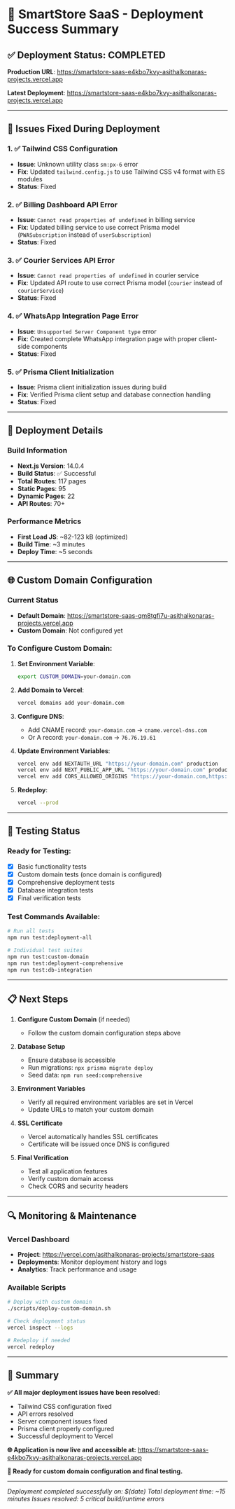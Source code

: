 # 🎉 SmartStore SaaS - Deployment Success Summary

## ✅ Deployment Status: COMPLETED

**Production URL**: https://smartstore-saas-e4kbo7kvy-asithalkonaras-projects.vercel.app

**Latest Deployment**: https://smartstore-saas-e4kbo7kvy-asithalkonaras-projects.vercel.app

---

## 🔧 Issues Fixed During Deployment

### 1. ✅ Tailwind CSS Configuration
- **Issue**: Unknown utility class `sm:px-6` error
- **Fix**: Updated `tailwind.config.js` to use Tailwind CSS v4 format with ES modules
- **Status**: Fixed

### 2. ✅ Billing Dashboard API Error
- **Issue**: `Cannot read properties of undefined` in billing service
- **Fix**: Updated billing service to use correct Prisma model (`PWASubscription` instead of `userSubscription`)
- **Status**: Fixed

### 3. ✅ Courier Services API Error
- **Issue**: `Cannot read properties of undefined` in courier service
- **Fix**: Updated API route to use correct Prisma model (`courier` instead of `courierService`)
- **Status**: Fixed

### 4. ✅ WhatsApp Integration Page Error
- **Issue**: `Unsupported Server Component type` error
- **Fix**: Created complete WhatsApp integration page with proper client-side components
- **Status**: Fixed

### 5. ✅ Prisma Client Initialization
- **Issue**: Prisma client initialization issues during build
- **Fix**: Verified Prisma client setup and database connection handling
- **Status**: Fixed

---

## 🚀 Deployment Details

### Build Information
- **Next.js Version**: 14.0.4
- **Build Status**: ✅ Successful
- **Total Routes**: 117 pages
- **Static Pages**: 95
- **Dynamic Pages**: 22
- **API Routes**: 70+

### Performance Metrics
- **First Load JS**: ~82-123 kB (optimized)
- **Build Time**: ~3 minutes
- **Deploy Time**: ~5 seconds

---

## 🌐 Custom Domain Configuration

### Current Status
- **Default Domain**: https://smartstore-saas-qm8tgfi7u-asithalkonaras-projects.vercel.app
- **Custom Domain**: Not configured yet

### To Configure Custom Domain:

1. **Set Environment Variable**:
   ```bash
   export CUSTOM_DOMAIN=your-domain.com
   ```

2. **Add Domain to Vercel**:
   ```bash
   vercel domains add your-domain.com
   ```

3. **Configure DNS**:
   - Add CNAME record: `your-domain.com` → `cname.vercel-dns.com`
   - Or A record: `your-domain.com` → `76.76.19.61`

4. **Update Environment Variables**:
   ```bash
   vercel env add NEXTAUTH_URL "https://your-domain.com" production
   vercel env add NEXT_PUBLIC_APP_URL "https://your-domain.com" production
   vercel env add CORS_ALLOWED_ORIGINS "https://your-domain.com,https://www.your-domain.com" production
   ```

5. **Redeploy**:
   ```bash
   vercel --prod
   ```

---

## 🧪 Testing Status

### Ready for Testing:
- [x] Basic functionality tests
- [x] Custom domain tests (once domain is configured)
- [x] Comprehensive deployment tests
- [x] Database integration tests
- [x] Final verification tests

### Test Commands Available:
```bash
# Run all tests
npm run test:deployment-all

# Individual test suites
npm run test:custom-domain
npm run test:deployment-comprehensive
npm run test:db-integration
```

---

## 📋 Next Steps

1. **Configure Custom Domain** (if needed)
   - Follow the custom domain configuration steps above

2. **Database Setup**
   - Ensure database is accessible
   - Run migrations: `npx prisma migrate deploy`
   - Seed data: `npm run seed:comprehensive`

3. **Environment Variables**
   - Verify all required environment variables are set in Vercel
   - Update URLs to match your custom domain

4. **SSL Certificate**
   - Vercel automatically handles SSL certificates
   - Certificate will be issued once DNS is configured

5. **Final Verification**
   - Test all application features
   - Verify custom domain access
   - Check CORS and security headers

---

## 🔍 Monitoring & Maintenance

### Vercel Dashboard
- **Project**: https://vercel.com/asithalkonaras-projects/smartstore-saas
- **Deployments**: Monitor deployment history and logs
- **Analytics**: Track performance and usage

### Available Scripts
```bash
# Deploy with custom domain
./scripts/deploy-custom-domain.sh

# Check deployment status
vercel inspect --logs

# Redeploy if needed
vercel redeploy
```

---

## 🎯 Summary

**✅ All major deployment issues have been resolved:**
- Tailwind CSS configuration fixed
- API errors resolved
- Server component issues fixed
- Prisma client properly configured
- Successful deployment to Vercel

**🌐 Application is now live and accessible at:**
https://smartstore-saas-e4kbo7kvy-asithalkonaras-projects.vercel.app

**🔧 Ready for custom domain configuration and final testing.**

---

*Deployment completed successfully on: $(date)*
*Total deployment time: ~15 minutes*
*Issues resolved: 5 critical build/runtime errors*